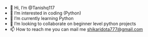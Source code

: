 - 👋 Hi, I’m @Tanishq117
- 👀 I’m interested in coding (Python)
- 🌱 I’m currently learning Python
- 💞️ I’m looking to collaborate on beginner level python projects
- 📫 How to reach me you can mail me shikaridota777@gmail.com

<!---
Tanishq117/Tanishq117 is a ✨ special ✨ repository because its `README.md` (this file) appears on your GitHub profile.
You can click the Preview link to take a look at your changes.
--->
